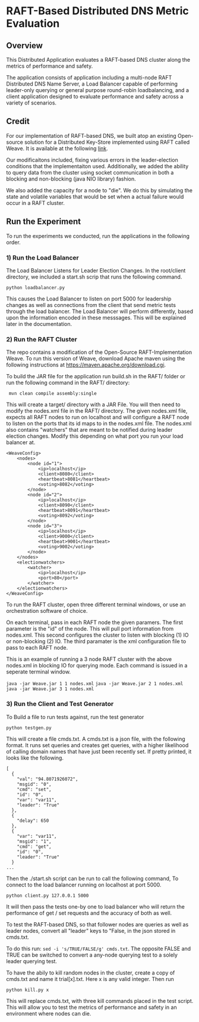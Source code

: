 # RAFT-Based Distributed DNS Metric Evaluation

## Overview 

This Distributed Application evaluates a RAFT-based DNS cluster along the metrics of performance and safety. 

The application consists of application including a multi-node RAFT Distributed DNS Name Server, a Load Balancer capable of performing leader-only querying or general purpose round-robin loadbalancing, and a client application designed to evaluate performance and safety across a variety of scenarios.

## Credit

For our implementation of RAFT-based DNS, we built atop an existing Open-source solution for a Distributed Key-Store implemented using RAFT called Weave. It is available at the following [link](https://github.com/deenaariff/Weave).

Our modificaitons included, fixing various errors in the leader-election conditions that the implementaiton used. Additionally, we added the ability to query data from the cluster using socket communication in both a blocking and non-blocking (java NIO library) fashion. 

We also added the capacity for a node to "die". We do this by simulating the state and volatile variables that would be set when a actual failure would occur in a RAFT cluster. 

## Run the Experiment
To run the experiments we conducted, run the applications in the following order.

### 1) Run the Load Balancer

The Load Balancer Listens for Leader Election Changes. In the root/client directory, we included a start.sh scrip that runs the following command.

`` python loadbalancer.py ``

This causes the Load Balancer to listen on port 5000 for leadership changes as well as connections from the client that send metric tests through the load balancer. The Load Balancer will perform differently, based upon the information encoded in these messsages. This will be explained later in the documentation. 

### 2) Run the RAFT Cluster 

The repo contains a modification of the Open-Source RAFT-Implementation Weave. To run this version of Weave, download Apache maven using the following instructions at https://maven.apache.org/download.cgi.

To build the JAR file for the application run build.sh in the RAFT/ folder or run the following command in the RAFT/ directory:

`` mvn clean compile assembly:single``

This will create a target/ directory with a JAR File. You will then need to modify the nodes.xml file in the RAFT/ directory. The given nodes.xml file, expects all RAFT nodes to run on localhost and will configure a RAFT node to listen on the ports that its id maps to in the nodes.xml file. The nodes.xml also contains "watchers" that are meant to be notified during leader election changes. Modify this depending on what port you run your load balancer at. 

```
<WeaveConfig>
    <nodes>
        <node id="1">
            <ip>localhost</ip>
            <client>8080</client>
            <heartbeat>8081</heartbeat>
            <voting>8082</voting>
        </node>
        <node id="2">
            <ip>localhost</ip>
            <client>8090</client>
            <heartbeat>8091</heartbeat>
            <voting>8092</voting>
        </node>
        <node id="3">
            <ip>localhost</ip>
            <client>9000</client>
            <heartbeat>9001</heartbeat>
            <voting>9002</voting>
        </node>
    </nodes>
    <electionwatchers>
        <watcher>
            <ip>localhost</ip>
            <port>80</port>
        </watcher>
    </electionwatchers>
</WeaveConfig>
```

To run the RAFT cluster, open three different terminal windows, or use an orchestration software of choice.

On each terminal, pass in each RAFT node the given paramers. The first parameter is the "id" of the node. This will pull port information from nodes.xml. This second configures the cluster to listen with blocking (1) IO or non-blocking (2) IO. The third paramater is the xml configuration file to pass to each RAFT node.

This is an example of running a 3 node RAFT cluster with the above nodes.xml in blocking IO for querying mode. Each command is issued in a seperate terminal window.

```java -jar Weave.jar 1 1 nodes.xml```
```java -jar Weave.jar 2 1 nodes.xml```
```java -jar Weave.jar 3 1 nodes.xml```

### 3) Run the Client and Test Generator

To Build a file to run tests against, run the test generator

``` python testgen.py ```

This will create a file cmds.txt. A cmds.txt is a json file, with the following format. It runs set queries and creates get queries, with a higher likelihood of calling domain names that have just been recently set. If pretty printed, it looks like the following.

```
[
  {
    "val": "94.8071926072",
    "msgid": "0",
    "cmd": "set",
    "id": "0",
    "var": "var11",
    "leader": "True"
  },
  {
    "delay": 650
  },
  {
    "var": "var11",
    "msgid": "1",
    "cmd": "get",
    "id": "0",
    "leader": "True"
  }
...
```

Then the ./start.sh script can be run to call the following command, 
To connect to the load balancer running on localhost at port 5000.

``` python client.py 127.0.0.1 5000 ```

It will then pass the tests one-by one to load balancer who will return the performance of get / set requests and the accuracy of both as well.

To test the RAFT-based DNS, so that follower nodes are queries as well as leader nodes, convert all "leader" keys to "False, in the json stored in cmds.txt.

To do this run: ``` sed -i 's/TRUE/FALSE/g' cmds.txt ```. The opposite FALSE and TRUE can be switched to convert a any-node querying test to a solely leader querying test.

To have the abily to kill random nodes in the cluster, create a copy of cmds.txt and name it trial[x].txt. Here x is any valid integer. Then run 

```python kill.py x```

This will replace cmds.txt, with three kill commands placed in the test script. This will allow you to test the metrics of performance and safety in an environment where nodes can die. 





